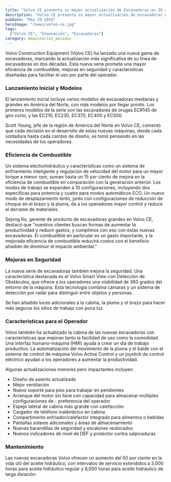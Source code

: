 ```yaml
---
title: "Volvo CE presenta su mayor actualización de Excavadoras en 20 años"
description: "Volvo CE presenta su mayor actualización de excavadoras en 20 años, con nuevos modelos que ofrecen mayor eficiencia de combustible y seguridad"
pubDate: "May 29 2024"
heroImage: "/news/volvo-ce.jpg"
tags:
  ["Volvo CE", "Innovación", "Excavadoras"]
category: maquinarias_pesadas
---
```

Volvo Construction Equipment (Volvo CE) ha lanzado una nueva gama de excavadoras, marcando la actualización más significativa de su línea de excavadoras en dos décadas. Esta nueva serie promete una mayor eficiencia de combustible, mejoras en seguridad y características diseñadas para facilitar el uso por parte del operador.

### Lanzamiento Inicial y Modelos
El lanzamiento inicial incluye varios modelos de excavadoras medianas y grandes en América del Norte, con más modelos por llegar pronto. Los primeros modelos de la serie son las excavadoras de orugas ECR145 de giro corto, y las EC210, EC230, EC370, EC400 y EC500.

Scott Young, jefe de la región de América del Norte en Volvo CE, comentó que cada decisión en el desarrollo de estas nuevas máquinas, desde cada soldadura hasta cada cambio de diseño, se tomó pensando en las necesidades de los operadores.

### Eficiencia de Combustible
Un sistema electrohidráulico y características como un sistema de enfriamiento inteligente y regulación de velocidad del motor para un mayor torque a menor rpm, suman hasta un 15 por ciento de mejora en la eficiencia de combustible en comparación con la generación anterior. Los modos de trabajo se expanden a 10 configuraciones, incluyendo dos específicas para potencia y cuatro para modos automáticos ECO. Un nuevo modo de desplazamiento lento, junto con configuraciones de reducción de choque en el brazo y la pluma, da a los operadores mayor control y reduce el derrame de materiales.

Sejong Ko, gerente de producto de excavadoras grandes en Volvo CE, destacó que "nuestros clientes buscan formas de aumentar la productividad y reducir gastos, y cumplimos con eso con estas nuevas excavadoras. El combustible en particular es un gasto importante, y la mejorada eficiencia de combustible reducirá costos con el beneficio añadido de disminuir el impacto ambiental."

### Mejoras en Seguridad
La nueva serie de excavadoras también mejora la seguridad. Una característica destacada es el Volvo Smart View con Detección de Obstáculos, que ofrece a los operadores una visibilidad de 360 grados del entorno de la máquina. Esta tecnología combina cámaras y un sistema de detección por radar para distinguir entre objetos y personas.

Se han añadido luces adicionales a la cabina, la pluma y el brazo para hacer más seguros los sitios de trabajo con poca luz.

### Características para el Operador
Volvo también ha actualizado la cabina de las nuevas excavadoras con características que mejoran tanto la facilidad de uso como la comodidad. Una interfaz humano-máquina (HMI) ayuda a crear un día de trabajo productivo. La automatización del movimiento de la pluma y el balde con el sistema de control de máquina Volvo Active Control y un joystick de control eléctrico ayudan a los operadores a aumentar la productividad.

Algunas actualizaciones menores pero impactantes incluyen:
- Diseño de asiento actualizado
- Mejor ventilación
- Nuevo soporte para pies para trabajar en pendientes
- Arranque del motor sin llave con capacidad para almacenar múltiples configuraciones de - preferencia del operador
- Espejo lateral de cabina más grande con calefacción
- Cargador de teléfono inalámbrico en cabina
- Compartimento enfriador/calefactor integrado para alimentos o bebidas
- Pantallas solares adicionales y áreas de almacenamiento
- Nuevas barandillas de seguridad y escalones reubicados
- Nuevos indicadores de nivel de DEF y protector contra salpicaduras
### Mantenimiento
Las nuevas excavadoras Volvo ofrecen un aumento del 50 por ciento en la vida útil del aceite hidráulico, con intervalos de servicio extendidos a 3,000 horas para aceite hidráulico regular y 6,000 horas para aceite hidráulico de larga duración.